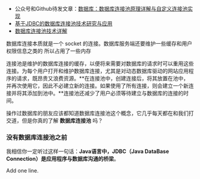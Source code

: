 - 公众号和Github待发文章：[数据库：数据库连接池原理详解与自定义连接池实现](https://www.fangzhipeng.com/javainterview/2019/07/15/mysql-connector-pool.html)
- [基于JDBC的数据库连接池技术研究与应用](http://blog.itpub.net/9403012/viewspace-111794/)
- [数据库连接池技术详解](https://juejin.im/post/5b7944c6e51d4538c86cf195)

数据库连接本质就是一个 socket 的连接。数据库服务端还要维护一些缓存和用户权限信息之类的 所以占用了一些内存

连接池是维护的数据库连接的缓存，以便将来需要对数据库的请求时可以重用这些连接。为每个用户打开和维护数据库连接，尤其是对动态数据库驱动的网站应用程序的请求，既昂贵又浪费资源。**在连接池中，创建连接后，将其放置在池中，并再次使用它，因此不必建立新的连接。如果使用了所有连接，则会建立一个新连接并将其添加到池中。**连接池还减少了用户必须等待建立与数据库的连接的时间。

操作过数据库的朋友应该都知道数据库连接池这个概念，它几乎每天都在和我们打交道，但是你真的了解 **数据库连接池** 吗？

### 没有数据库连接池之前

我相信你一定听过这样一句话：**Java语言中，JDBC（Java DataBase Connection）是应用程序与数据库沟通的桥梁**。




Add one line.








